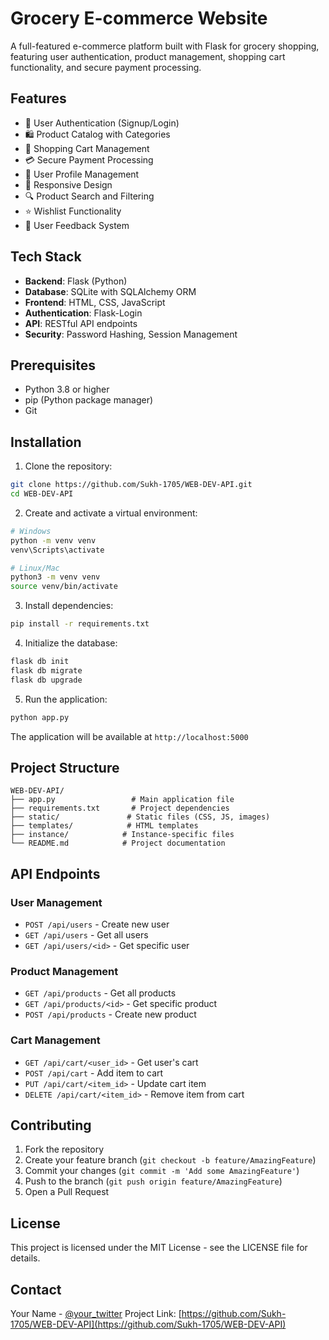 # Grocery E-commerce Website

A full-featured e-commerce platform built with Flask for grocery shopping, featuring user authentication, product management, shopping cart functionality, and secure payment processing.

## Features

- 🔐 User Authentication (Signup/Login)
- 🛍️ Product Catalog with Categories
- 🛒 Shopping Cart Management
- 💳 Secure Payment Processing
- 👤 User Profile Management
- 📱 Responsive Design
- 🔍 Product Search and Filtering
- ⭐ Wishlist Functionality
- 📝 User Feedback System

## Tech Stack

- **Backend**: Flask (Python)
- **Database**: SQLite with SQLAlchemy ORM
- **Frontend**: HTML, CSS, JavaScript
- **Authentication**: Flask-Login
- **API**: RESTful API endpoints
- **Security**: Password Hashing, Session Management

## Prerequisites

- Python 3.8 or higher
- pip (Python package manager)
- Git

## Installation

1. Clone the repository:
```bash
git clone https://github.com/Sukh-1705/WEB-DEV-API.git
cd WEB-DEV-API
```

2. Create and activate a virtual environment:
```bash
# Windows
python -m venv venv
venv\Scripts\activate

# Linux/Mac
python3 -m venv venv
source venv/bin/activate
```

3. Install dependencies:
```bash
pip install -r requirements.txt
```

4. Initialize the database:
```bash
flask db init
flask db migrate
flask db upgrade
```

5. Run the application:
```bash
python app.py
```

The application will be available at `http://localhost:5000`

## Project Structure

```
WEB-DEV-API/
├── app.py                 # Main application file
├── requirements.txt       # Project dependencies
├── static/               # Static files (CSS, JS, images)
├── templates/            # HTML templates
├── instance/            # Instance-specific files
└── README.md            # Project documentation
```

## API Endpoints

### User Management
- `POST /api/users` - Create new user
- `GET /api/users` - Get all users
- `GET /api/users/<id>` - Get specific user

### Product Management
- `GET /api/products` - Get all products
- `GET /api/products/<id>` - Get specific product
- `POST /api/products` - Create new product

### Cart Management
- `GET /api/cart/<user_id>` - Get user's cart
- `POST /api/cart` - Add item to cart
- `PUT /api/cart/<item_id>` - Update cart item
- `DELETE /api/cart/<item_id>` - Remove item from cart

## Contributing

1. Fork the repository
2. Create your feature branch (`git checkout -b feature/AmazingFeature`)
3. Commit your changes (`git commit -m 'Add some AmazingFeature'`)
4. Push to the branch (`git push origin feature/AmazingFeature`)
5. Open a Pull Request

## License

This project is licensed under the MIT License - see the LICENSE file for details.

## Contact

Your Name - [@your_twitter](https://twitter.com/your_twitter)
Project Link: [https://github.com/Sukh-1705/WEB-DEV-API](https://github.com/Sukh-1705/WEB-DEV-API) 